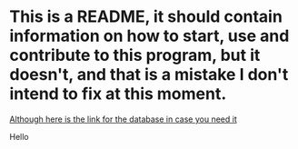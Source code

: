 # This is a README, it should contain information on how to start, use and contribute to this program, but it doesn't, and that is a mistake I don't intend to fix at this moment.

[Although here is the link for the database in case you need it](https://github.com/Rakibei/p3-database)

Hello
